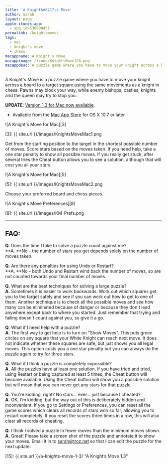 ```yaml
---
title: 'A Knight&#8217;s Move'
author: Sarah
layout: page
apple-itunes-app:
  - app-id=530090451
permalink: /knightsmove/
tags:
  - mac
  - knight's move
  - chess
macappname: A Knight's Move
macappimage: /icons/KnightsMove128.png
macappdesc: A puzzle game where you have to move your knight across a board to a target square using the same movements as a knight in chess.
---
```


A Knight's Move is a puzzle game where you have to move your knight across a board to a target square using the same movements as a knight in chess. Pawns may block your way, while enemy bishops, castles, knights and the queen may try to stop you.

**UPDATE**: [Version 1.3 for Mac now available][1].

  * Available from the [Mac App Store][1] for OS X 10.7 or later

   [1]: http://itunes.apple.com/app/a-knights-move/id533321133

![A Knight's Move for Mac][3]

   [3]: {{ site.url }}/images/KnightsMoveMac1.png

Get from the starting position to the target in the shortest possible number of moves. Score stars based on the moves taken. If you need help, take a one star penalty to show all possible moves. If you really get stuck, after several tries the Cheat button allows you to see a solution, although that will cost you all your stars.

![A Knight's Move for Mac][5]

   [5]: {{ site.url }}/images/KnightsMoveMac2.png

Choose your preferred board and chess pieces.

![A Knight's Move Preferences][8]

   [8]: {{ site.url }}/images/KM-Prefs.png

* * *
## FAQ:

**Q.** Does the time I take to solve a puzzle count against me?  
**A. **No - the number of stars you get depends solely on the number of moves taken.

**Q.** Are there any penalties for using Undo or Restart?  
**A. **No - both Undo and Restart wind back the number of moves, so are not counted towards your final number of moves.

**Q.** What are the best techniques for solving a large puzzle?  
**A.** Sometimes it is easier to work backwards. Work out which squares get you to the target safely and see if you can work out how to get to one of them. Another technique is to check all the possible moves and see how many can be eliminated because of danger or because they don't lead anywhere except back to where you started. Just remember that trying and failing doesn't count against you, so give it a go.

**Q.** What if I need help with a puzzle?  
**A.** The first way to get help is to turn on "Show Moves". This puts green circles on any square that your White Knight can reach next move. It does not indicate whether these squares are safe, but just shows you all legal moves. This option costs you a one star penalty but you can always do the puzzle again to try for three stars.

**Q.** What if I think a puzzle is completely impossible?  
**A.** All the puzzles have at least one solution. If you have tried and tried, using Restart or being captured at least 5 times, the Cheat button will become available. Using the Cheat button will show you a possible solution but will mean that you can never get any stars for that puzzle.

**Q.** You're kidding, right? No stars… ever… just because I cheated?  
**A.** OK, I'm kidding, but the way out of this is deliberately hidden and inconvenient. If you go to Settings or Preferences, you can reset all the game scores which clears all records of stars won so far, allowing you to restart completely. If you reset the scores three times in a row, this will also clear all records of cheating.

**Q.** I think I solved a puzzle in fewer moves than the minimum moves shown.  
**A.** Great! Please take a screen shot of the puzzle and annotate it to show your moves. Email it in to sarah@troz.net so that I can edit the puzzle for the next update.

 [15]: {{ site.url }}/a-knights-move-1-3/ "A Knight’s Move 1.3"
